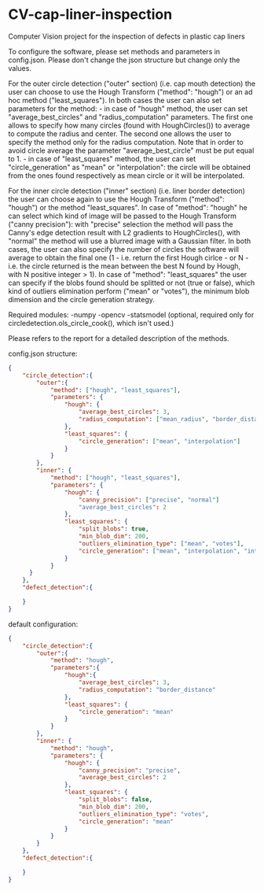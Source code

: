 # CV-cap-liner-inspection
Computer Vision project for the inspection of defects in plastic cap liners

To configure the software, please set methods and parameters in config.json. Please don't change the json structure but change only the values.

For the outer circle detection ("outer" section) (i.e. cap mouth detection) the user can choose to use the Hough Transform ("method": "hough") or an ad hoc method ("least_squares").
In both cases the user can also set parameters for the method:
	- in case of "hough" method, the user can set "average_best_circles" and "radius_computation" parameters. The first one allows to specify how many circles (found with
	HoughCircles()) to average to compute the radius and center. The second one allows the user to specify the method only for the radius computation. 
	Note that in order to avoid circle average the parameter "average_best_circle" must be put equal to 1.
	- in case of "least_squares" method, the user can set "circle_generation" as "mean" or "interpolation": the circle will be obtained from the ones found respectively as mean
	circle or it will be interpolated.

For the inner circle detection ("inner" section) (i.e. liner border detection) the user can choose again to use the Hough Transform ("method": "hough") or the method "least_squares".
In case of "method": "hough" he can select which kind of image will be passed to the Hough Transform ("canny precision"): with "precise" selection the method will pass the Canny's 
edge detection result with L2 gradients to HoughCircles(), with "normal" the method will use a blurred image with a Gaussian filter. In both cases, the user can also specify the 
number of circles the software will average to obtain the final one (1 - i.e. return the first Hough cirlce - or N - i.e. the circle returned is the mean between the best N found 
by Hough, with N positive integer > 1).
In case of "method": "least_squares" the user can specify if the blobs found should be splitted or not (true or false), which kind of outliers elimination perform ("mean" or "votes"), 
the minimum blob dimension and the circle generation strategy.

Required modules:
-numpy
-opencv
-statsmodel (optional, required only for circledetection.ols_circle_cook(), which isn't used.)

Please refers to the report for a detailed description of the methods.


config.json structure:
```json 
{
    "circle_detection":{
        "outer":{
            "method": ["hough", "least_squares"],
            "parameters": {
				"hough": {
					"average_best_circles": 3,
                    "radius_computation": ["mean_radius", "border_distance"]
				},
				"least_squares": {
					"circle_generation": ["mean", "interpolation"]
				}
            }
        },
        "inner": {
            "method": ["hough", "least_squares"],
            "parameters": {
                "hough": {
					"canny_precision": ["precise", "normal"]
                    "average_best_circles": 2
                },
                "least_squares": {
                    "split_blobs": true,
					"min_blob_dim": 200,
                    "outliers_elimination_type": ["mean", "votes"],
                    "circle_generation": ["mean", "interpolation", "interpolation_cook"]
                }
            }
      }
    },
    "defect_detection":{

    }
}
```

default configuration:
```json
{
    "circle_detection":{
        "outer":{
            "method": "hough",
            "parameters":{
                "hough":{
                    "average_best_circles": 3,
                    "radius_computation": "border_distance"
                },
                "least_squares": {
                    "circle_generation": "mean"
                }
            }
        },
        "inner": {
            "method": "hough",
            "parameters": {
                "hough": {
                    "canny_precision": "precise",
                    "average_best_circles": 2
                },
                "least_squares": {
                    "split_blobs": false,
					"min_blob_dim": 200,
                    "outliers_elimination_type": "votes",
                    "circle_generation": "mean"
                }
            }
		}
    },
    "defect_detection":{

    }
}
```
